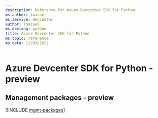 ```yaml
---
description: Reference for Azure Devcenter SDK for Python
ms.author: lmazuel
ms.service: devcenter
author: lmazuel
ms.devlang: python
title: Azure Devcenter SDK for Python
ms.topic: reference
ms.data: 11/03/2022
---
```

# Azure Devcenter SDK for Python - preview

## Management packages - preview
[!INCLUDE [mgmt-packages](devcenter-mgmt-index.md)]
